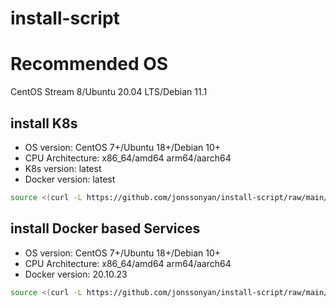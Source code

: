# install-script

# Recommended OS

CentOS Stream 8/Ubuntu 20.04 LTS/Debian 11.1

## install K8s

- OS version: CentOS 7+/Ubuntu 18+/Debian 10+
- CPU Architecture: x86_64/amd64 arm64/aarch64
- K8s version: latest
- Docker version: latest

```bash
source <(curl -L https://github.com/jonssonyan/install-script/raw/main/k8s-install.sh)
```

## install Docker based Services

- OS version: CentOS 7+/Ubuntu 18+/Debian 10+
- CPU Architecture: x86_64/amd64 arm64/aarch64
- Docker version: 20.10.23

```bash
source <(curl -L https://github.com/jonssonyan/install-script/raw/main/docker-install.sh)
```